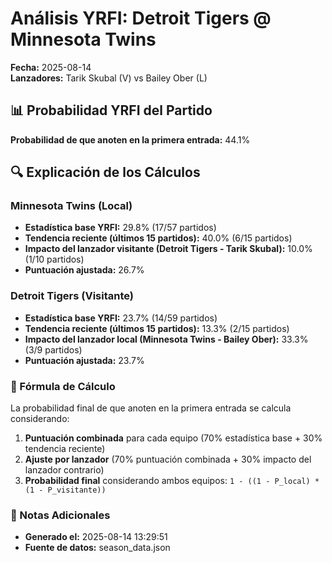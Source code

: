# Análisis YRFI: Detroit Tigers @ Minnesota Twins

**Fecha:** 2025-08-14  
**Lanzadores:** Tarik Skubal (V) vs Bailey Ober (L)

## 📊 Probabilidad YRFI del Partido

**Probabilidad de que anoten en la primera entrada:** 44.1%

## 🔍 Explicación de los Cálculos

### Minnesota Twins (Local)
- **Estadística base YRFI:** 29.8% (17/57 partidos)
- **Tendencia reciente (últimos 15 partidos):** 40.0% (6/15 partidos)
- **Impacto del lanzador visitante (Detroit Tigers - Tarik Skubal):** 10.0% (1/10 partidos)
- **Puntuación ajustada:** 26.7%

### Detroit Tigers (Visitante)
- **Estadística base YRFI:** 23.7% (14/59 partidos)
- **Tendencia reciente (últimos 15 partidos):** 13.3% (2/15 partidos)
- **Impacto del lanzador local (Minnesota Twins - Bailey Ober):** 33.3% (3/9 partidos)
- **Puntuación ajustada:** 23.7%

### 📝 Fórmula de Cálculo

La probabilidad final de que anoten en la primera entrada se calcula considerando:
1. **Puntuación combinada** para cada equipo (70% estadística base + 30% tendencia reciente)
2. **Ajuste por lanzador** (70% puntuación combinada + 30% impacto del lanzador contrario)
3. **Probabilidad final** considerando ambos equipos: `1 - ((1 - P_local) * (1 - P_visitante))`

### 📌 Notas Adicionales

- **Generado el:** 2025-08-14 13:29:51
- **Fuente de datos:** season_data.json
